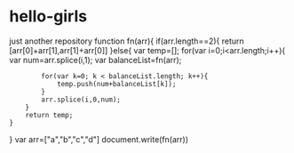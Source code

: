 # hello-girls
just another repository
function fn(arr){
    if(arr.length==2){
        return [arr[0]+arr[1],arr[1]+arr[0]]
    }else{
        var temp=[];
        for(var i=0;i<arr.length;i++){
            var num=arr.splice(i,1);
            var balanceList=fn(arr);

            for(var k=0; k < balanceList.length; k++){
                temp.push(num+balanceList[k]);
            }
            arr.splice(i,0,num);
        }
        return temp;
    }
}
var arr=["a","b","c","d"]
document.write(fn(arr))

